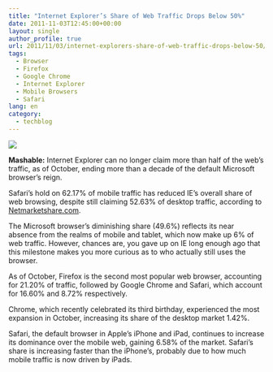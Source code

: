 ```yaml
---
title: "Internet Explorer’s Share of Web Traffic Drops Below 50%"
date: 2011-11-03T12:45:00+00:00
layout: single
author_profile: true
url: 2011/11/03/internet-explorers-share-of-web-traffic-drops-below-50/
tags:
  - Browser
  - Firefox
  - Google Chrome
  - Internet Explorer
  - Mobile Browsers
  - Safari
lang: en
category: 
  - techblog
---
```

[![](http://2.bp.blogspot.com/-v9tVwL3HWIc/TrKFSa0AV7I/AAAAAAAAEN0/lN0nVQ4FpKQ/s1600/internet-explorer-chart-360.jpg)](http://2.bp.blogspot.com/-v9tVwL3HWIc/TrKFSa0AV7I/AAAAAAAAEN0/lN0nVQ4FpKQ/s1600/internet-explorer-chart-360.jpg)

**Mashable:** Internet Explorer can no longer claim more than half of the web’s traffic, as of October, ending more than a decade of the default Microsoft browser’s reign.

Safari’s hold on 62.17% of mobile traffic has reduced IE’s overall share of web browsing, despite still claiming 52.63% of desktop traffic, according to [Netmarketshare.com](http://www.netmarketshare.com/).

The Microsoft browser’s diminishing share (49.6%) reflects its near absence from the realms of mobile and tablet, which now make up 6% of web traffic. However, chances are, you gave up on IE long enough ago that this milestone makes you more curious as to who actually still uses the browser.

As of October, Firefox is the second most popular web browser, accounting for 21.20% of traffic, followed by Google Chrome and Safari, which account for 16.60% and 8.72% respectively.

Chrome, which recently celebrated its third birthday, experienced the most expansion in October, increasing its share of the desktop market 1.42%.

Safari, the default browser in Apple’s iPhone and iPad, continues to increase its dominance over the mobile web, gaining 6.58% of the market. Safari’s share is increasing faster than the iPhone’s, probably due to how much mobile traffic is now driven by iPads.